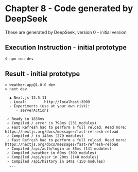 # Chapter 8 - Code generated by DeepSeek
These are generated by DeepSeek, version 0 - initial version

## Execution Instruction - initial prototype
``` sh
$ npm run dev
```

## Result - initial prototype
```
> weather-app@1.0.0 dev
> next dev

  ▲ Next.js 13.5.11
  - Local:        http://localhost:3000
  - Experiments (use at your own risk):
     · serverActions

 ✓ Ready in 1838ms
 ✓ Compiled /_error in 798ms (231 modules)
 ⚠ Fast Refresh had to perform a full reload. Read more: https://nextjs.org/docs/messages/fast-refresh-reload
 ✓ Compiled / in 146ms (279 modules)
 ⚠ Fast Refresh had to perform a full reload. Read more: https://nextjs.org/docs/messages/fast-refresh-reload
 ✓ Compiled /api/auth/login in 86ms (141 modules)
 ✓ Compiled /weather in 60ms (309 modules)
 ✓ Compiled /api/user in 20ms (148 modules)
 ✓ Compiled /api/history in 14ms (150 modules)
  ...
```